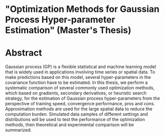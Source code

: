 # "Optimization Methods for Gaussian Process Hyper-parameter Estimation" (Master's Thesis)

# Abstract
Gaussian process (GP) is a flexible statistical and machine learning model that is widely used in applications involving time series or spatial data. To make predictions based on this model, several hyper-parameters in the covariance function have to be estimated. In this thesis, we perform a systematic comparison of several commonly used optimization methods, which based on gradients, secondary derivatives, or heuristic search strategy, for the estimation of Gaussian process hyper-parameters from the perspective of training speed, convergence performance, pros and cons. Approximation methods are used for the large spatial data to reduce the computation burden. Simulated data samples of different settings and distributions will be used to test the performance of the optimization methods, then theoretical and experimental comparison will be summarized.
